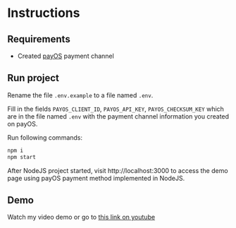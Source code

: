 # Instructions
## Requirements
* Created [payOS](https://my.payos.vn) payment channel
## Run project
Rename the file `.env.example` to a file named `.env`.

Fill in the fields `PAYOS_CLIENT_ID`, `PAYOS_API_KEY`, `PAYOS_CHECKSUM_KEY` which are in the file named `.env` with the payment channel information you created on payOS.

Run following commands:
```bash
npm i
npm start
```

After NodeJS project started, visit http://localhost:3000 to access the demo page using payOS payment method implemented in NodeJS.

## Demo 
Watch my video demo or go to [this link on youtube](https://www.youtube.com/watch?v=gkPrA-jZuTI)


